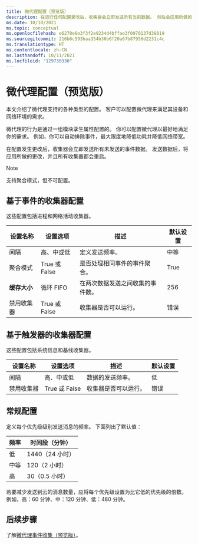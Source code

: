```yaml
---
title: 微代理配置（预览版）
description: 在进行任何配置更改后，收集器会立即发送所有当前数据。 然后会应用所做的更改。
ms.date: 10/10/2021
ms.topic: conceptual
ms.openlocfilehash: e6270e6e3f3f2e9234d4bffae3f0970137d38019
ms.sourcegitcommit: 216b6c593baa354b36b6f20a67b87956d2231c4c
ms.translationtype: HT
ms.contentlocale: zh-CN
ms.lasthandoff: 10/11/2021
ms.locfileid: "129730330"
---
```

# <a name="micro-agent-configurations-preview"></a>微代理配置（预览版）

本文介绍了微代理支持的各种类型的配置。 客户可以配置微代理来满足其设备和网络环境的需求。  

微代理的行为是通过一组模块孪生属性配置的。 你可以配置微代理以最好地满足你的需求。 例如，你可以自动排除事件，最大限度地降低功耗并降低网络带宽。

在配置发生更改后，收集器会立即发送所有未发送的事件数据。 发送数据后，将应用所做的更改，并且所有收集器都会重启。

> [!Note]
> 支持聚合模式，但不可配置。

## <a name="event-based-collectors-configurations"></a>基于事件的收集器配置

这些配置包括进程和网络活动收集器。

| 设置名称 | 设置选项 | 描述 | 默认设置 |
|--|--|--|--|
| 间隔 | 高、中或低 | 定义发送频率。 | 中等 |
| 聚合模式 | True 或 False | 是否处理相同事件的事件聚合。  | True |
| **缓存大小** | 循环 FIFO | 在两次数据发送之间收集的事件数。 | 256 |
| 禁用收集器 | True 或 False | 收集器是否可以运行。 | 错误 |

## <a name="trigger-based-collectors-configurations"></a>基于触发器的收集器配置

这些配置包括系统信息和基线收集器。

| 设置名称 | 设置选项 | 描述 | 默认设置 |
|--|--|--|--|
| 间隔 | 高、中或低 | 数据的发送频率。 | 低 |
| 禁用收集器 | True 或 False | 收集器是否可以运行。 | 错误 |

## <a name="general-configuration"></a>常规配置

定义每个优先级级别发送消息的频率。 下面列出了默认值：

| 频率 | 时间段（分钟） |
|--|--|
| 低 | 1440（24 小时） |
| 中等 | 120（2 小时） |
| 高 | 30（0.5 小时） |

若要减少发送到云的消息数量，应将每个优先级设置为比它低的优先级的倍数。 例如，高：60 分钟、中：120 分钟、低：480 分钟。

## <a name="next-steps"></a>后续步骤

了解[微代理事件收集（预览版）](concept-event-aggregation.md)。
